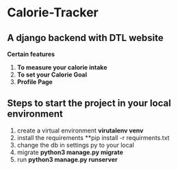 # Calorie-Tracker  
## **A django backend with DTL website**
**Certain features**   
1. **To measure your calorie intake**  
2. **To set your Calorie Goal**  
3. **Profile Page**


## **Steps to start the project in your local environment**
1. create a virtual environment **virutalenv venv**
2. install the requirements **pip install -r requirments.txt
3. change the db in settings py to your local
4. migrate **python3 manage.py migrate**
5. run **python3 manage.py runserver**




